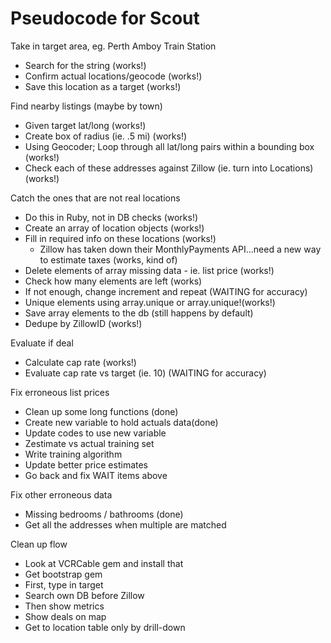 # Pseudocode for Scout

Take in target area, eg. Perth Amboy Train Station
  - Search for the string (works!)
  - Confirm actual locations/geocode (works!)
  - Save this location as a target (works!)

Find nearby listings (maybe by town)
  - Given target lat/long (works!)
  - Create box of radius (ie. .5 mi) (works!)
  - Using Geocoder; Loop through all lat/long pairs within a bounding box (works!)
  - Check each of these addresses against Zillow (ie. turn into Locations) (works!)

 Catch the ones that are not real locations
  - Do this in Ruby, not in DB checks (works!)
  - Create an array of location objects (works!)
  - Fill in required info on these locations (works!)
    - Zillow has taken down their MonthlyPayments API...need a new way to estimate taxes (works, kind of)
  - Delete elements of array missing data - ie. list price (works!)
  - Check how many elements are left (works)
  - If not enough, change increment and repeat (WAITING for accuracy)
  - Unique elements using array.unique or array.unique!(works!)
  - Save array elements to the db (still happens by default)
  - Dedupe by ZillowID (works!)

Evaluate if deal
  - Calculate cap rate (works!)
  - Evaluate cap rate vs target (ie. 10) (WAITING for accuracy)

Fix erroneous list prices
 - Clean up some long functions (done)
 - Create new variable to hold actuals data(done)
 - Update codes to use new variable
 - Zestimate vs actual training set
 - Write training algorithm
 - Update better price estimates
 - Go back and fix WAIT items above

Fix other erroneous data
 - Missing bedrooms / bathrooms (done)
 - Get all the addresses when multiple are matched

Clean up flow
 - Look at VCRCable gem and install that
 - Get bootstrap gem
 - First, type in target
 - Search own DB before Zillow
 - Then show metrics
 - Show deals on map
 - Get to location table only by drill-down
